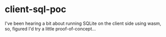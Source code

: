 # client-sql-poc
I've been hearing a bit about running SQLite on the client side using wasm, so, figured I'd try a little proof-of-concept...
